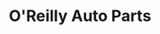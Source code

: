 ---
title: "O'Reilly Auto Parts"
url: /indianapolis/oreilly-auto-parts-mann-road/
shop: car parts
---